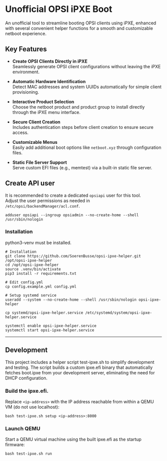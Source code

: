 # Unofficial OPSI iPXE Boot

An unofficial tool to streamline booting OPSI clients using iPXE, enhanced with several convenient helper functions for a smooth and customizable netboot experience.

## Key Features

- **Create OPSI Clients Directly in iPXE**  
  Seamlessly generate OPSI client configurations without leaving the iPXE environment.

- **Automatic Hardware Identification**  
  Detect MAC addresses and system UUIDs automatically for simple client provisioning.

- **Interactive Product Selection**  
  Choose the netboot product and product group to install directly through the iPXE menu interface.

- **Secure Client Creation**  
  Includes authentication steps before client creation to ensure secure access.

- **Customizable Menus**  
  Easily add additional boot options like `netboot.xyz` through configuration files.

- **Static File Server Support**  
  Serve custom EFI files (e.g., memtest) via a built-in static file server.

## Create API user
It is recommended to create a dedicated `opsiapi` user for this tool.  
Adjust the user permissions as needed in `/etc/opsi/backendManager/acl.conf`.
```
adduser opsiapi --ingroup opsiadmin --no-create-home --shell /usr/sbin/nologin
```

### Installation
python3-venv must be installed.
```
# Installation
git clone https://github.com/SoerenBusse/opsi-ipxe-helper.git /opt/opsi-ipxe-helper
cd /opt/opsi-ipxe-helper
source .venv/bin/activate
pip3 install -r requirements.txt

# Edit config.yml
cp config.example.yml config.yml

# Setup systemd service
useradd --system --no-create-home --shell /usr/sbin/nologin opsi-ipxe-helper

cp systemd/opsi-ipxe-helper.service /etc/systemd/system/opsi-ipxe-helper.service

systemctl enable opsi-ipxe-helper.service
systemctl start opsi-ipxe-helper.service
```


---

## Development
This project includes a helper script test-ipxe.sh to simplify development and testing. The script builds a custom ipxe.efi binary that automatically fetches boot.ipxe from your development server, eliminating the need for DHCP configuration.

### Build the ipxe.efi.
Replace `<ip-address>` with the IP address reachable from within a QEMU VM (do not use localhost):
```
bash test-ipxe.sh setup <ip-address>:8000
```

### Launch QEMU
Start a QEMU virtual machine using the built ipxe.efi as the startup firmware:
```
bash test-ipxe.sh run
```